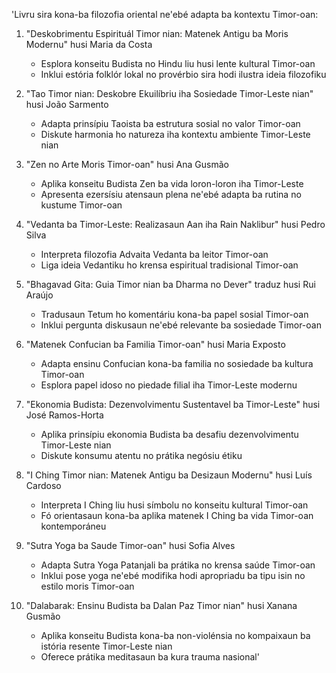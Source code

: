 'Livru sira kona-ba filozofia oriental ne'ebé adapta ba kontextu Timor-oan:

1. "Deskobrimentu Espirituál Timor nian: Matenek Antigu ba Moris Modernu" husi Maria da Costa
   - Esplora konseitu Budista no Hindu liu husi lente kultural Timor-oan
   - Inklui estória folklór lokal no provérbio sira hodi ilustra ideia filozofiku

2. "Tao Timor nian: Deskobre Ekuilíbriu iha Sosiedade Timor-Leste nian" husi João Sarmento
   - Adapta prinsípiu Taoista ba estrutura sosial no valor Timor-oan
   - Diskute harmonia ho natureza iha kontextu ambiente Timor-Leste nian

3. "Zen no Arte Moris Timor-oan" husi Ana Gusmão
   - Aplika konseitu Budista Zen ba vida loron-loron iha Timor-Leste
   - Apresenta ezersísiu atensaun plena ne'ebé adapta ba rutina no kustume Timor-oan

4. "Vedanta ba Timor-Leste: Realizasaun Aan iha Rain Naklibur" husi Pedro Silva
   - Interpreta filozofia Advaita Vedanta ba leitor Timor-oan
   - Liga ideia Vedantiku ho krensa espiritual tradisional Timor-oan

5. "Bhagavad Gita: Guia Timor nian ba Dharma no Dever" traduz husi Rui Araújo
   - Tradusaun Tetum ho komentáriu kona-ba papel sosial Timor-oan
   - Inklui pergunta diskusaun ne'ebé relevante ba sosiedade Timor-oan

6. "Matenek Confucian ba Familia Timor-oan" husi Maria Exposto
   - Adapta ensinu Confucian kona-ba familia no sosiedade ba kultura Timor-oan
   - Esplora papel idoso no piedade filial iha Timor-Leste modernu

7. "Ekonomia Budista: Dezenvolvimentu Sustentavel ba Timor-Leste" husi José Ramos-Horta
   - Aplika prinsípiu ekonomia Budista ba desafiu dezenvolvimentu Timor-Leste nian
   - Diskute konsumu atentu no prátika negósiu étiku

8. "I Ching Timor nian: Matenek Antigu ba Desizaun Modernu" husi Luís Cardoso
   - Interpreta I Ching liu husi símbolu no konseitu kultural Timor-oan
   - Fó orientasaun kona-ba aplika matenek I Ching ba vida Timor-oan kontemporáneu

9. "Sutra Yoga ba Saude Timor-oan" husi Sofia Alves
   - Adapta Sutra Yoga Patanjali ba prátika no krensa saúde Timor-oan
   - Inklui pose yoga ne'ebé modifika hodi apropriadu ba tipu isin no estilo moris Timor-oan

10. "Dalabarak: Ensinu Budista ba Dalan Paz Timor nian" husi Xanana Gusmão
    - Aplika konseitu Budista kona-ba non-violénsia no kompaixaun ba istória resente Timor-Leste nian
    - Oferece prátika meditasaun ba kura trauma nasional'